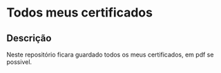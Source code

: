 # Todos meus certificados
## Descrição

Neste repositório ficara guardado todos os meus certificados, em pdf se possivel.
